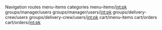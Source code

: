 Navigation routes
menu-items
categories
menu-items/<int:pk>
groups/manager/users
groups/manager/users/<int:pk>
groups/delivery-crew/users
groups/delivery-crew/users/<int:pk>
cart/menu-items
cart/orders
cart/orders/<int:pk>

